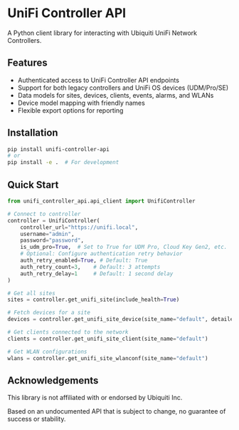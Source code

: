 # UniFi Controller API

A Python client library for interacting with Ubiquiti UniFi Network Controllers.

## Features

- Authenticated access to UniFi Controller API endpoints
- Support for both legacy controllers and UniFi OS devices (UDM/Pro/SE)
- Data models for sites, devices, clients, events, alarms, and WLANs
- Device model mapping with friendly names
- Flexible export options for reporting

## Installation

```bash
pip install unifi-controller-api
# or
pip install -e .  # For development
```

## Quick Start

```python
from unifi_controller_api.api_client import UnifiController

# Connect to controller
controller = UnifiController(
    controller_url="https://unifi.local",
    username="admin",
    password="password",
    is_udm_pro=True,  # Set to True for UDM Pro, Cloud Key Gen2, etc.
    # Optional: Configure authentication retry behavior
    auth_retry_enabled=True, # Default: True
    auth_retry_count=3,    # Default: 3 attempts
    auth_retry_delay=1     # Default: 1 second delay
)

# Get all sites
sites = controller.get_unifi_site(include_health=True)

# Fetch devices for a site
devices = controller.get_unifi_site_device(site_name="default", detailed=True)

# Get clients connected to the network
clients = controller.get_unifi_site_client(site_name="default")

# Get WLAN configurations
wlans = controller.get_unifi_site_wlanconf(site_name="default")
```

## Acknowledgements

This library is not affiliated with or endorsed by Ubiquiti Inc.

Based on an undocumented API that is subject to change, no guarantee of success or stability.